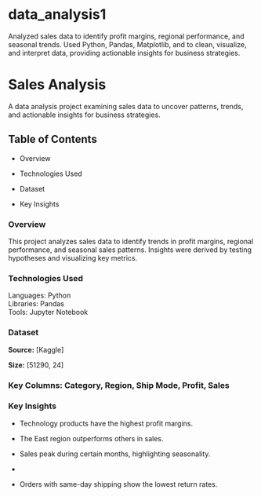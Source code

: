 # data_analysis1
Analyzed sales data to identify profit margins, regional performance, and seasonal trends. Used Python, Pandas, Matplotlib, and to clean, visualize, and interpret data, providing actionable insights for business strategies.


# **Sales Analysis**

A data analysis project examining sales data to uncover patterns, trends, and actionable insights for business strategies.


## **Table of Contents**

- Overview  

- Technologies Used  

- Dataset  

- Key Insights  



### **Overview**  

This project analyzes sales data to identify trends in profit margins, regional performance, and seasonal sales patterns. Insights were derived by testing hypotheses and visualizing key metrics.  


### **Technologies Used**  

Languages: Python  
Libraries: Pandas  
Tools: Jupyter Notebook  

### **Dataset**  

**Source:** [Kaggle]  

**Size:** [51290, 24] 

### **Key Columns**: Category, Region, Ship Mode, Profit, Sales  


### **Key Insights**  

- Technology products have the highest profit margins.  

- The East region outperforms others in sales.  

- Sales peak during certain months, highlighting seasonality.  
-
-  Orders with same-day shipping show the lowest return rates.
